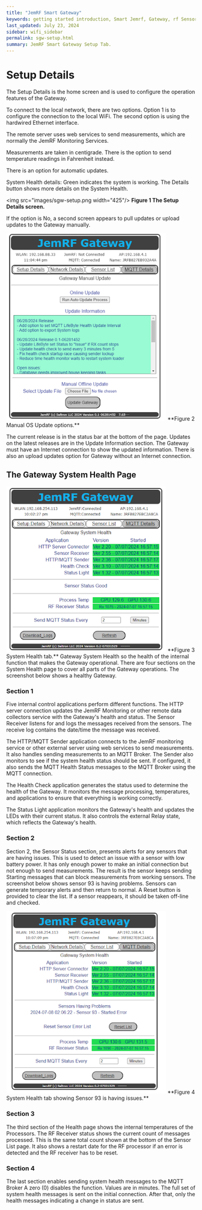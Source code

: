```yaml
---
title: "JemRF Smart Gateway"
keywords: getting started introduction, Smart Jemrf, Gateway, rf Sensor
last_updated: July 23, 2024
sidebar: wifi_sidebar
permalink: sgw-setup.html
summary: JemRF Smart Gateway Setup Tab.
---
```


# Setup Details
The Setup Details is the home screen and is used to configure the operation features of the Gateway.

To connect to the local network, there are two options. Option 1 is to configure the connection to the local WiFi. The second option is using the hardwired Ethernet interface.

The remote server uses web services to send measurements, which are normally the JemRF Monitoring Services.

Measurements are taken in centigrade. There is the option to send temperature readings in Fahrenheit instead.

There is an option for automatic updates.

System Health details: Green indicates the system is working. The Details button shows more details on the System Health.


<img src="images/sgw-setup.png width="425"/>
**Figure 1  The Setup Details screen.**

If the option is No, a second screen appears to pull updates or upload updates to the Gateway manually.

<img src="images/sgw-updates.png" width="425"/>
**Figure 2  Manual OS Update options.**

The current release is in the status bar at the bottom of the page. Updates on the latest releases are in the Update Information section. The Gateway must have an Internet connection to show the updated information.
There is also an upload updates option for Gateway without an Internet connection.

## The Gateway System Health Page
<img src="images/sgw-health.png" width="425"/>
**Figure 3  System Health tab.**
Gateway System Health so the health of the internal function that makes the Gateway operational. There are four sections on the System Health page to cover all parts of the Gateway operations.  The screenshot below shows a healthy Gateway.

### Section 1
Five internal control applications perform different functions. The HTTP server connection updates the JemRF Monitoring or other remote data collectors service with the Gateway's health and status.
The Sensor Receiver listens for and logs the messages received from the sensors. The receive log contains the date/time the message was received.

The HTTP/MQTT Sender application connects to the JemRF monitoring service or other external server using web services to send measurements. It also handles sending measurements to an MQTT Broker. The Sender also monitors to see if the system health status should be sent. If configured, it also sends the MQTT Health Status messages to the MQTT Broker using the MQTT connection.

The Health Check application generates the status used to determine the health of the Gateway. It monitors the message processing, temperatures, and applications to ensure that everything is working correctly.

The Status Light application monitors the Gateway's health and updates the LEDs with their current status. It also controls the external Relay state, which reflects the Gateway's health.

### Section 2
Section 2, the Sensor Status section, presents alerts for any sensors that are having issues.  This is used to detect an issue with a sensor with low battery power. It has only enough power to make an initial connection but not enough to send measurements. The result is the sensor keeps sending Starting messages that can block measurements from working sensors.
The screenshot below shows sensor 93 is having problems.
Sensors can generate temporary alerts and then return to normal. A Reset button is provided to clear the list. If a sensor reappears, it should be taken off-line and checked.


<img src="images/sgw-health-issue.png" width="425"/>
**Figure 4  System Health tab showing Sensor 93 is having issues.**

### Section 3
The third section of the Health page shows the internal temperatures of the Processors. The RF Receiver status shows the current count of messages processed. This is the same total count shown at the bottom of the Sensor List page.  It also shows a restart date for the RF processor if an error is detected and the RF receiver has to be reset.

### Section 4
The last section enables sending system health messages to the MQTT Broker A zero (0) disables the function. Values are in minutes.  The full set of system health messages is sent on the initial connection. After that, only the health messages indicating a change in status are sent.

